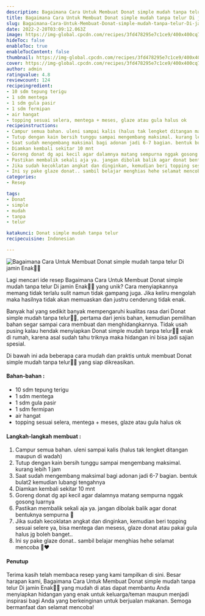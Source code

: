 ```yaml
---
description: Bagaimana Cara Untuk Membuat Donat simple mudah tanpa telur Di jamin Enak"
title: Bagaimana Cara Untuk Membuat Donat simple mudah tanpa telur Di jamin Enak
slug: Bagaimana-Cara-Untuk-Membuat-Donat-simple-mudah-tanpa-telur-Di-jamin-Enak
date: 2022-2-20T03:09:12.063Z
image: https://img-global.cpcdn.com/recipes/3fd478295e7c1ce9/400x400cq70/photo.jpg
hideToc: false
enableToc: true
enableTocContent: false
thumbnail: https://img-global.cpcdn.com/recipes/3fd478295e7c1ce9/400x400cq70/photo.jpg
cover: https://img-global.cpcdn.com/recipes/3fd478295e7c1ce9/400x400cq70/photo.jpg
author: admin
ratingvalue: 4.8
reviewcount: 124
recipeingredient:
- 10 sdm tepung terigu
- 1 sdm mentega
- 1 sdm gula pasir
- 1 sdm fermipan
- air hangat
- topping sesuai selera, mentega + meses, glaze atau gula halus ok
recipeinstructions:
- Campur semua bahan. uleni sampai kalis (halus tak lengket ditangan maupun di wadah)
- Tutup dengan kain bersih tunggu sampai mengembang maksimal. kurang lebih 1 jam
- Saat sudah mengembang maksimal bagi adonan jadi 6-7 bagian. bentuk bulat2 kemudian lubangi tengahnya
- Diamkan kembali sekitar 10 mnt
- Goreng donat dg api kecil agar dalamnya matang sempurna nggak gosong luarnya
- Pastikan membalik sekali aja ya. jangan dibolak balik agar donat bentuknya sempurna 😬
- Jika sudah kecoklatan angkat dan dinginkan, kemudian beri topping sesuai selere ya, bisa mentega dan mesess, glaze donat atau pakai gula halus jg boleh banget..
- Ini sy pake glaze donat.. sambil belajar menghias hehe selamat mencoba 🤤❤️
categories:
- Resep

tags:
- Donat
- simple
- mudah
- tanpa
- telur

katakunci: Donat simple mudah tanpa telur
recipecuisine: Indonesian

---
```


![Bagaimana Cara Untuk Membuat Donat simple mudah tanpa telur Di jamin Enak👩‍🍳](https://img-global.cpcdn.com/recipes/3fd478295e7c1ce9/400x400cq70/photo.jpg)

Lagi mencari ide resep Bagaimana Cara Untuk Membuat Donat simple mudah tanpa telur Di jamin Enak👩‍🍳 yang unik? Cara menyiapkannya memang tidak terlalu sulit namun tidak gampang juga. Jika keliru mengolah maka hasilnya tidak akan memuaskan dan justru cenderung tidak enak.

Banyak hal yang sedikit banyak mempengaruhi kualitas rasa dari Donat simple mudah tanpa telur👩‍🍳, pertama dari jenis bahan, kemudian pemilihan bahan segar sampai cara membuat dan menghidangkannya. Tidak usah pusing kalau hendak menyiapkan Donat simple mudah tanpa telur👩‍🍳 enak di rumah, karena asal sudah tahu triknya maka hidangan ini bisa jadi sajian spesial.

Di bawah ini ada beberapa cara mudah dan praktis untuk membuat Donat simple mudah tanpa telur👩‍🍳 yang siap dikreasikan.

<!--inarticleads1-->

#### Bahan-bahan :

- 10 sdm tepung terigu
- 1 sdm mentega
- 1 sdm gula pasir
- 1 sdm fermipan
- air hangat
- topping sesuai selera, mentega + meses, glaze atau gula halus ok

<!--inarticleads2-->

#### Langkah-langkah membuat :

1. Campur semua bahan. uleni sampai kalis (halus tak lengket ditangan maupun di wadah)
1. Tutup dengan kain bersih tunggu sampai mengembang maksimal. kurang lebih 1 jam
1. Saat sudah mengembang maksimal bagi adonan jadi 6-7 bagian. bentuk bulat2 kemudian lubangi tengahnya
1. Diamkan kembali sekitar 10 mnt
1. Goreng donat dg api kecil agar dalamnya matang sempurna nggak gosong luarnya
1. Pastikan membalik sekali aja ya. jangan dibolak balik agar donat bentuknya sempurna 😬
1. Jika sudah kecoklatan angkat dan dinginkan, kemudian beri topping sesuai selere ya, bisa mentega dan mesess, glaze donat atau pakai gula halus jg boleh banget..
1. Ini sy pake glaze donat.. sambil belajar menghias hehe selamat mencoba 🤤❤️

#### Penutup

Terima kasih telah membaca resep yang kami tampilkan di sini. Besar harapan kami, Bagaimana Cara Untuk Membuat Donat simple mudah tanpa telur Di jamin Enak👩‍🍳 yang mudah di atas dapat membantu Anda menyiapkan hidangan yang enak untuk keluarga/teman maupun menjadi inspirasi bagi Anda yang berkeinginan untuk berjualan makanan. Semoga bermanfaat dan selamat mencoba!
